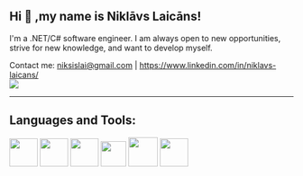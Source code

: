 ## Hi 👋 ,my name is Niklāvs Laicāns!

I'm a .NET/C# software engineer. I am always open to new opportunities, strive for new knowledge, and want to develop myself.

Contact me: niksislai@gmail.com | https://www.linkedin.com/in/niklavs-laicans/
<br>
![](https://komarev.com/ghpvc/?username=nikseell&color=lightgray)
<hr>

## Languages and Tools:
<p align="left">
  <a href="https://docs.microsoft.com/en-us/dotnet/csharp/"><img src="https://seeklogo.com/images/C/c-sharp-c-logo-02F17714BA-seeklogo.com.png" width="50"></a>
  <a href="https://git-scm.com/"><img src="https://iconape.com/wp-content/files/ni/64759/png/git-icon.png" width="50"></a>
  <a href="https://www.sqlite.org/index.html"><img src="https://upload.wikimedia.org/wikipedia/commons/9/97/Sqlite-square-icon.svg" width="50"></a>
  <a href="https://www.w3schools.com/css/"><img src="https://www.freepnglogos.com/uploads/html5-logo-png/html5-logo-opencode-css-8.png" width="45"></a>
  <a href="https://www.w3schools.com/html/"><img src="https://www.freepnglogos.com/uploads/html5-logo-png/html5-logo-html-logo-0.png" width="52"></a>
  <a href="https://unity.com/"><img src="https://cdn.icon-icons.com/icons2/2389/PNG/512/unity_logo_icon_144772.png" width="50"></a>
</p>
